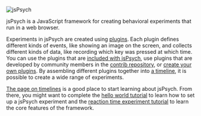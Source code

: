#

![jsPsych](img/jspsych-logo.jpg)

jsPsych is a JavaScript framework for creating behavioral experiments that run in a web browser. 

Experiments in jsPsych are created using [plugins](overview/plugins.md).
Each plugin defines different kinds of events, like showing an image on the screen, and collects different kinds of data, like recording which key was pressed at which time. 
You can use the plugins that are [included with jsPsych](plugins/list-of-plugins.md), use plugins that are developed by community members in the [contrib repository](https://github.com/jspsych/jspsych-contrib), or [create your own plugins](developers/plugin-development.md).
By assembling different plugins together into [a timeline](overview/timeline.md), it is possible to create a wide range of experiments.

[The page on timelines](overview/timeline.md) is a good place to start learning about jsPsych. 
From there, you might want to complete the [hello world tutorial](tutorials/hello-world.md) to learn how to set up a jsPsych experiment and the [reaction time experiment tutorial](tutorials/rt-task.md) to learn the core features of the framework.
